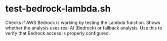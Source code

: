 # test-bedrock-lambda.sh

Checks if AWS Bedrock is working by testing the Lambda function. Shows whether the analysis uses real AI (Bedrock) or fallback analysis. Use this to verify that Bedrock access is properly configured. 